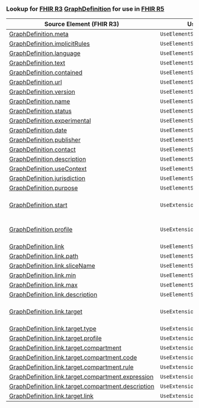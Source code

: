 ### Lookup for [FHIR R3](https://hl7.org/fhir/STU3/) [GraphDefinition](https://hl7.org/fhir/STU3/GraphDefinition.html) for use in [FHIR R5](https://hl7.org/fhir/R5/)

| Source Element (FHIR R3) | Usage | Target |
| -------------- | ----- | ------ |
| [GraphDefinition.meta](https://hl7.org/fhir/STU3/GraphDefinition.html#resource) | `UseElementSameName` | [GraphDefinition.meta](https://hl7.org/fhir/R5/GraphDefinition.html#resource) |
| [GraphDefinition.implicitRules](https://hl7.org/fhir/STU3/GraphDefinition.html#resource) | `UseElementSameName` | [GraphDefinition.implicitRules](https://hl7.org/fhir/R5/GraphDefinition.html#resource) |
| [GraphDefinition.language](https://hl7.org/fhir/STU3/GraphDefinition.html#resource) | `UseElementSameName` | [GraphDefinition.language](https://hl7.org/fhir/R5/GraphDefinition.html#resource) |
| [GraphDefinition.text](https://hl7.org/fhir/STU3/GraphDefinition.html#resource) | `UseElementSameName` | [GraphDefinition.text](https://hl7.org/fhir/R5/GraphDefinition.html#resource) |
| [GraphDefinition.contained](https://hl7.org/fhir/STU3/GraphDefinition.html#resource) | `UseElementSameName` | [GraphDefinition.contained](https://hl7.org/fhir/R5/GraphDefinition.html#resource) |
| [GraphDefinition.url](https://hl7.org/fhir/STU3/GraphDefinition.html#resource) | `UseElementSameName` | [GraphDefinition.url](https://hl7.org/fhir/R5/GraphDefinition.html#resource) |
| [GraphDefinition.version](https://hl7.org/fhir/STU3/GraphDefinition.html#resource) | `UseElementSameName` | [GraphDefinition.version](https://hl7.org/fhir/R5/GraphDefinition.html#resource) |
| [GraphDefinition.name](https://hl7.org/fhir/STU3/GraphDefinition.html#resource) | `UseElementSameName` | [GraphDefinition.name](https://hl7.org/fhir/R5/GraphDefinition.html#resource) |
| [GraphDefinition.status](https://hl7.org/fhir/STU3/GraphDefinition.html#resource) | `UseElementSameName` | [GraphDefinition.status](https://hl7.org/fhir/R5/GraphDefinition.html#resource) |
| [GraphDefinition.experimental](https://hl7.org/fhir/STU3/GraphDefinition.html#resource) | `UseElementSameName` | [GraphDefinition.experimental](https://hl7.org/fhir/R5/GraphDefinition.html#resource) |
| [GraphDefinition.date](https://hl7.org/fhir/STU3/GraphDefinition.html#resource) | `UseElementSameName` | [GraphDefinition.date](https://hl7.org/fhir/R5/GraphDefinition.html#resource) |
| [GraphDefinition.publisher](https://hl7.org/fhir/STU3/GraphDefinition.html#resource) | `UseElementSameName` | [GraphDefinition.publisher](https://hl7.org/fhir/R5/GraphDefinition.html#resource) |
| [GraphDefinition.contact](https://hl7.org/fhir/STU3/GraphDefinition.html#resource) | `UseElementSameName` | [GraphDefinition.contact](https://hl7.org/fhir/R5/GraphDefinition.html#resource) |
| [GraphDefinition.description](https://hl7.org/fhir/STU3/GraphDefinition.html#resource) | `UseElementSameName` | [GraphDefinition.description](https://hl7.org/fhir/R5/GraphDefinition.html#resource) |
| [GraphDefinition.useContext](https://hl7.org/fhir/STU3/GraphDefinition.html#resource) | `UseElementSameName` | [GraphDefinition.useContext](https://hl7.org/fhir/R5/GraphDefinition.html#resource) |
| [GraphDefinition.jurisdiction](https://hl7.org/fhir/STU3/GraphDefinition.html#resource) | `UseElementSameName` | [GraphDefinition.jurisdiction](https://hl7.org/fhir/R5/GraphDefinition.html#resource) |
| [GraphDefinition.purpose](https://hl7.org/fhir/STU3/GraphDefinition.html#resource) | `UseElementSameName` | [GraphDefinition.purpose](https://hl7.org/fhir/R5/GraphDefinition.html#resource) |
| [GraphDefinition.start](https://hl7.org/fhir/STU3/GraphDefinition.html#resource) | `UseExtension` | [http://hl7.org/fhir/3.0/StructureDefinition/extension-GraphDefinition.start](StructureDefinition-ext-R3-GraphDefinition.start.html) |
| [GraphDefinition.profile](https://hl7.org/fhir/STU3/GraphDefinition.html#resource) | `UseExtension` | [http://hl7.org/fhir/3.0/StructureDefinition/extension-GraphDefinition.profile](StructureDefinition-ext-R3-GraphDefinition.profile.html) |
| [GraphDefinition.link](https://hl7.org/fhir/STU3/GraphDefinition.html#resource) | `UseElementSameName` | [GraphDefinition.link](https://hl7.org/fhir/R5/GraphDefinition.html#resource) |
| [GraphDefinition.link.path](https://hl7.org/fhir/STU3/GraphDefinition.html#resource) | `UseElementSameName` | [GraphDefinition.link.path](https://hl7.org/fhir/R5/GraphDefinition.html#resource) |
| [GraphDefinition.link.sliceName](https://hl7.org/fhir/STU3/GraphDefinition.html#resource) | `UseElementSameName` | [GraphDefinition.link.sliceName](https://hl7.org/fhir/R5/GraphDefinition.html#resource) |
| [GraphDefinition.link.min](https://hl7.org/fhir/STU3/GraphDefinition.html#resource) | `UseElementSameName` | [GraphDefinition.link.min](https://hl7.org/fhir/R5/GraphDefinition.html#resource) |
| [GraphDefinition.link.max](https://hl7.org/fhir/STU3/GraphDefinition.html#resource) | `UseElementSameName` | [GraphDefinition.link.max](https://hl7.org/fhir/R5/GraphDefinition.html#resource) |
| [GraphDefinition.link.description](https://hl7.org/fhir/STU3/GraphDefinition.html#resource) | `UseElementSameName` | [GraphDefinition.link.description](https://hl7.org/fhir/R5/GraphDefinition.html#resource) |
| [GraphDefinition.link.target](https://hl7.org/fhir/STU3/GraphDefinition.html#resource) | `UseExtension` | [http://hl7.org/fhir/3.0/StructureDefinition/extension-GraphDefinition.link.target](StructureDefinition-ext-R3-GraphDefinition.li.target.html) |
| [GraphDefinition.link.target.type](https://hl7.org/fhir/STU3/GraphDefinition.html#resource) | `UseExtensionFromAncestor` | - |
| [GraphDefinition.link.target.profile](https://hl7.org/fhir/STU3/GraphDefinition.html#resource) | `UseExtensionFromAncestor` | - |
| [GraphDefinition.link.target.compartment](https://hl7.org/fhir/STU3/GraphDefinition.html#resource) | `UseExtensionFromAncestor` | - |
| [GraphDefinition.link.target.compartment.code](https://hl7.org/fhir/STU3/GraphDefinition.html#resource) | `UseExtensionFromAncestor` | - |
| [GraphDefinition.link.target.compartment.rule](https://hl7.org/fhir/STU3/GraphDefinition.html#resource) | `UseExtensionFromAncestor` | - |
| [GraphDefinition.link.target.compartment.expression](https://hl7.org/fhir/STU3/GraphDefinition.html#resource) | `UseExtensionFromAncestor` | - |
| [GraphDefinition.link.target.compartment.description](https://hl7.org/fhir/STU3/GraphDefinition.html#resource) | `UseExtensionFromAncestor` | - |
| [GraphDefinition.link.target.link](https://hl7.org/fhir/STU3/GraphDefinition.html#resource) | `UseExtensionFromAncestor` | - |
